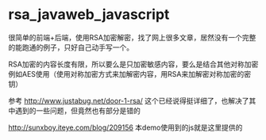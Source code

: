 # rsa_javaweb_javascript

很简单的前端+后端，使用RSA加密解密，找了网上很多文章，居然没有一个完整的能跑通的例子，只好自己动手写一个。 

RSA加密的内容长度有限，所以要么是只加密敏感内容，要么是结合其他对称加密例如AES使用（使用对称加密方式来加解密内容，用RSA来加解密对称加密的密钥）

参考
http://www.justabug.net/door-1-rsa/    这个已经说得挺详细了，也解决了其中遇到的一些问题，但竟然也有部分是错的


http://sunxboy.iteye.com/blog/209156   本demo使用到的js就是这里提供的
